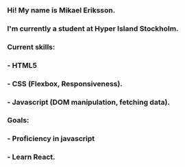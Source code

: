 ### Hi! My name is Mikael Eriksson.

### I'm currently a student at Hyper Island Stockholm.

### Current skills: 

### - HTML5
### -  CSS (Flexbox, Responsiveness).
### - Javascript (DOM manipulation, fetching data).

### Goals: 

### - Proficiency in javascript 
### - Learn React.
